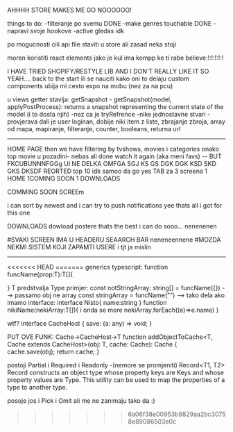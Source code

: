 AHHHH STORE MAKES ME GO NOOOOOO!

things to do:
-filteranje po svemu DONE
-make genres touchable DONE
-napravi svoje hookove
-active gledas idk

po mogucnosti cili api file staviti u store ali zasad neka stoji

moren koristiti react elements jako je kul ima kompp ke ti rabe believe:!:!:!:!:!

I HAVE TRIED SHOPIFY/RESTYLE LIB AND I DON'T REALLY LIKE IT SO YEAH.... back to the start ili se nauciti kako oni to delaju custom components
ubija mi cesto expo na mobu (nez za na pcu)

u views getter stavlja:
getSnapshot - getSnapshot(model, applyPostProcess): returns a snapshot representing the current state of the model
(i to dosta njih)
-nez ca je tryRefrence
-nike jednostavne stvari - provjerava dali je user loginan, dobije niki item z liste, zbrajanje zbroja, array od mapa, mapiranje, filteranje, counter, booleans, returna url

---

HOME PAGE
then we have filtering by tvshows, movies i categories
onako top movie u pozadini- nebas ali done
watch it again (aka meni favs) -- BUT FKCUBUNNNFGGg UI NE DELKA OMFGA SGJ KS GS DGK DGK KSD SKD GKS DKSDF REORTED
top 10 idk samoo da go yes 
TAB za 3 screena 1 HOME 1COMING SOON 1 DOWNLOADS

COMMING SOON SCREEm

i can sort by newest and i can try to push notifications
yee thats all i got for this one

DOWNLOADS 
dowload postere thats the best i can do sooo... nenenenen

#SVAKI SCREEN IMA U HEADERU SEAARCH BAR  neneneennene
#MOZDA NEKMI SISTEM KOJI ZAPAMTI USERE 
i tjt ja mislin

---

<<<<<<< HEAD =======
generics typescript:
function funcName<T>(prop:T):T[]{

}
T predstvalja Type
primjer:
const notStringArray: string[] = funcName({}) --> passamo obj ne array
const stringArray = funcName<string>("") --> tako dela
ako imamo interface:
interface Nisto{
name:string
}
function nikiName<T extends Nisto>(nekiArray:T[]){
i onda se more
nekiArray.forEach((e)=>e.name)
}

wtf?
interface CacheHost {
save: (a: any) => void;
}

PUT OVE FUNK: Cache->CacheHost->T
function addObjectToCache<T, Cache extends CacheHost>(obj: T, cache: Cache): Cache {
cache.save(obj);
return cache;
}

postoji Partial<Props> i Required<Props> i Readonly<Props> -(nemore se promjeniti)
Record<T1, T2>
Record constructs an object type whose property keys are Keys and whose property values are Type. This utility can be used to map the properties of a type to another type.

posoje jos i Pick i Omit ali me ne zanimaju tako da :)

> > > > > > > 6a06f38e00953b8829aa2bc30758e89086503e0c
